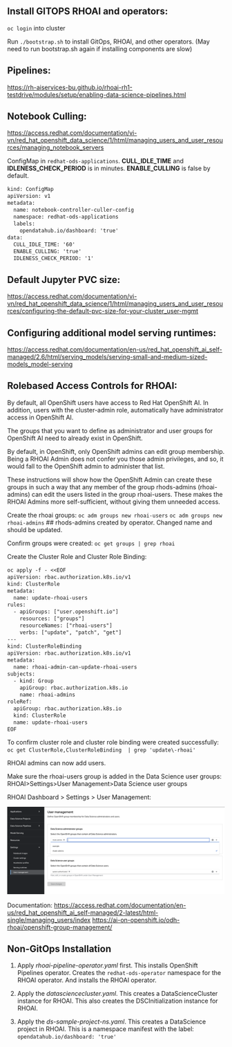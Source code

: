 ## Install GITOPS RHOAI and operators:
`oc login` into cluster

Run `./bootstrap.sh` to install GitOps, RHOAI, and other operators.
(May need to run bootstrap.sh again if installing components are slow)

## Pipelines:
https://rh-aiservices-bu.github.io/rhoai-rh1-testdrive/modules/setup/enabling-data-science-pipelines.html

## Notebook Culling:
https://access.redhat.com/documentation/vi-vn/red_hat_openshift_data_science/1/html/managing_users_and_user_resources/managing_notebook_servers

ConfigMap in `redhat-ods-applications`.
__CULL_IDLE_TIME__ and __IDLENESS_CHECK_PERIOD__ is in minutes. __ENABLE_CULLING__ is false by default.

```
kind: ConfigMap
apiVersion: v1
metadata:
  name: notebook-controller-culler-config
  namespace: redhat-ods-applications
  labels:
    opendatahub.io/dashboard: 'true'
data:
  CULL_IDLE_TIME: '60'
  ENABLE_CULLING: 'true'
  IDLENESS_CHECK_PERIOD: '1'
```

## Default Jupyter PVC size:
https://access.redhat.com/documentation/vi-vn/red_hat_openshift_data_science/1/html/managing_users_and_user_resources/configuring-the-default-pvc-size-for-your-cluster_user-mgmt 

## Configuring additional model serving runtimes:
https://access.redhat.com/documentation/en-us/red_hat_openshift_ai_self-managed/2.6/html/serving_models/serving-small-and-medium-sized-models_model-serving


## Rolebased Access Controls for RHOAI:
By default, all OpenShift users have access to Red Hat OpenShift AI. In addition, users with the cluster-admin role, automatically have administrator access in OpenShift AI.

The groups that you want to define as administrator and user groups for OpenShift AI need to already exist in OpenShift.

By default, in OpenShift, only OpenShift admins can edit group membership. Being a RHOAI Admin does not confer you those admin privileges, and so, it would fall to the OpenShift admin to administer that list.

These instructions will show how the OpenShift Admin can create these groups in such a way that any member of the group rhods-admins (rhoai-admins) can edit the users listed in the group rhoai-users. These makes the RHOAI Admins more self-sufficient, without giving them unneeded access.

Create the rhoai groups:
`oc adm groups new rhoai-users` 
`oc adm groups new rhoai-admins` ## rhods-admins created by operator. Changed name and should be updated.

Confirm groups were created: `oc get groups | grep rhoai`

Create the Cluster Role and Cluster Role Binding:
```
oc apply -f - <<EOF
apiVersion: rbac.authorization.k8s.io/v1
kind: ClusterRole
metadata:
  name: update-rhoai-users
rules:
  - apiGroups: ["user.openshift.io"]
    resources: ["groups"]
    resourceNames: ["rhoai-users"]
    verbs: ["update", "patch", "get"]
---
kind: ClusterRoleBinding
apiVersion: rbac.authorization.k8s.io/v1
metadata:
  name: rhoai-admin-can-update-rhoai-users
subjects:
  - kind: Group
    apiGroup: rbac.authorization.k8s.io
    name: rhoai-admins
roleRef:
  apiGroup: rbac.authorization.k8s.io
  kind: ClusterRole
  name: update-rhoai-users
EOF
```
To confirm cluster role and cluster role binding were created successfully:
`oc get ClusterRole,ClusterRoleBinding  | grep 'update\-rhoai'`

RHOAI admins can now add users.

Make sure the rhoai-users group is added in the Data Science user groups: RHOAI>Settings>User Management>Data Science user groups

RHOAI Dashboard > Settings > User Management:

![Add Groups in RHOAI](./readme_images/add_groups_RHOAI.png "Add Groups in RHOAI")

Documentation:
https://access.redhat.com/documentation/en-us/red_hat_openshift_ai_self-managed/2-latest/html-single/managing_users/index
https://ai-on-openshift.io/odh-rhoai/openshift-group-management/


## Non-GitOps Installation

1. Apply _rhoai-pipeline-operator.yaml_ first. 
    This installs OpenShift Pipelines operator.
    Creates the `redhat-ods-operator` namespace for the RHOAI operator.
    And installs the RHOAI operator.

2. Apply the _datasciencecluster.yaml_.
    This creates a DataScienceCluster instance for RHOAI.
    This also creates the DSCInitialization instance for RHOAI.

3. Apply the _ds-sample-project-ns.yaml_.
    This creates a DataScience project in RHOAI.
    This is a namespace manifest with the label: `opendatahub.io/dashboard: 'true'`